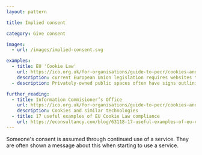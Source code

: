 ```yaml
---
layout: pattern

title: Implied consent

category: Give consent

images:
  - url: /images/implied-consent.svg

examples:
  - title: EU 'Cookie Law'
    url: https://ico.org.uk/for-organisations/guide-to-pecr/cookies-and-similar-technologies/
    description: current European Union legislation requires websites to opt-in to cookies being stored on devices. Sometimes implicit consent is used to satisfy this requirement
  - description: Privately-owned public spaces often have signs outlining conditions of access

further_reading:
  - title: Information Commisioner’s Office
    url: https://ico.org.uk/for-organisations/guide-to-pecr/cookies-and-similar-technologies/
    description: Cookies and similar technologies
  - title: 17 useful examples of EU Cookie Law compliance
    url: https://econsultancy.com/blog/63118-17-useful-examples-of-eu-cookie-law-compliance/
---
```


Someone's consent is assumed through continued use of a service. They are often shown a message about this when starting to use a service.
